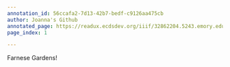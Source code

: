 ```yaml
---
annotation_id: 56ccafa2-7d13-42b7-bedf-c9126aa475cb
author: Joanna's Github
annotated_page: https://readux.ecdsdev.org/iiif/32862204.5243.emory.edu/canvas/32862204.5243.emory.edu$0
page_index: 1

---
```

<p>Farnese Gardens!</p>